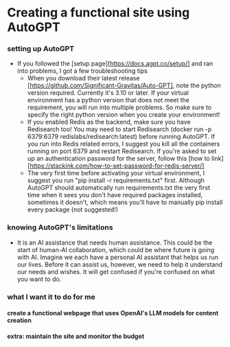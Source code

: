 # Creating a functional site using AutoGPT
### setting up AutoGPT
- If you followed the [setup page][https://docs.agpt.co/setup/] and ran into problems, I got a few troubleshooting tips
  - When you download their latest release [https://github.com/Significant-Gravitas/Auto-GPT], note the python version required. Currently it's 3.10 or later. If your virtual environment has a python version that does not meet the requirement, you will run into multiple problems. So make sure to specify the right python version when you create your environment!
  - If you enabled Redis as the backend, make sure you have Redisearch too! You may need to start Redisearch (docker run -p 6379:6379 redislabs/redisearch:latest) before running AutoGPT. If you run into Redis related errors, I suggest you kill all the containers running on port 6379 and restart Redisearch. If you're asked to set up an authentication password for the server, follow this [how to link][https://stackink.com/how-to-set-password-for-redis-server/]
  - The very first time before activating your virtual environment, I suggest you run "pip install -r requirements.txt" first. Although AutoGPT should automatically run requirements.txt the very first time when it sees you don't have required packages installed, sometimes it doesn't, which means you'll have to manually pip install every package (not suggested!)

### knowing AutoGPT's limitations
- It is an AI assistance that needs human assistance. This could be the start of human-AI collaboration, which could be where future is going with AI. Imagine we each have a personal AI assistant that helps us run our lives. Before it can assist us, however, we need to help it understand our needs and wishes. It will get confused if you're confused on what you want to do. 


### what I want it to do for me
#### create a functional webpage that uses OpenAI's LLM models for content creation
#### extra: maintain the site and monitor the budget
